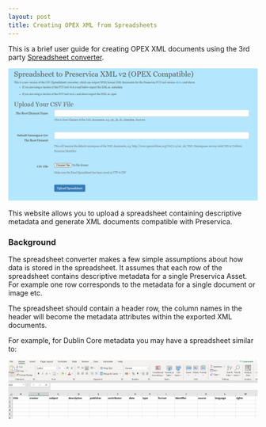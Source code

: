 ```yaml
---
layout: post
title: Creating OPEX XML from Spreadsheets
---
```


This is a brief user guide for creating OPEX XML documents using the 3rd party [Spreadsheet converter](https://pypreservica.pythonanywhere.com/).

![Spreadsheet Converter](/public/images/converter1.png)


This website allows you to upload a spreadsheet containing descriptive metadata and generate XML documents compatible with Preservica.

### Background

The spreadsheet converter makes a few simple assumptions about how data is stored in the spreadsheet. It assumes that each row of the spreadsheet contains descriptive metadata for a single Preservica Asset. For example one row corresponds to the metadata for a single document or image etc.

The spreadsheet should contain a header row, the column names in the header will become the metadata attributes within the exported XML documents.

For example, for Dublin Core metadata you may have a spreadsheet similar to:

![Spreadsheet Converter](/public/images/converter3.png)


